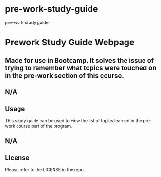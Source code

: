 # pre-work-study-guide
pre-work study guide

 # Prework Study Guide Webpage

## Made for use in Bootcamp. It solves the issue of trying to remember what topics were touched on in the pre-work section of this course.



## N/A

## Usage

This study guide can be used to view the list of topics learned in the pre-work course part of the program.


## N/A

## License

Please refer to the LICENSE in the repo.